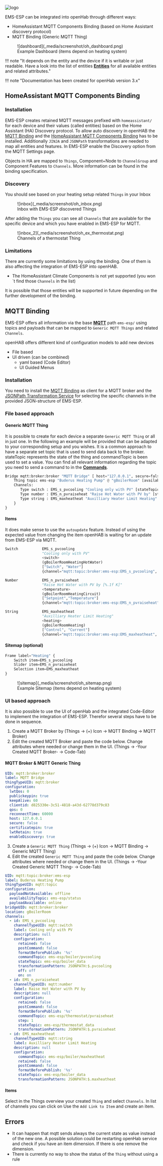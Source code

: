 ![logo](_media/logo/openhab-logo.png)

EMS-ESP can be integrated into openHab through different ways:

- HomeAssistant MQTT Components Binding (based on Home Assistant discovery protocol)
- MQTT Binding (Generic MQTT Thing)

<figure markdown>
  ![dashboard](_media/screenshot/oh_dashboard.png)
  <figcaption>Example Dashboard (items depend on heating system)
</figcaption>
</figure>

!!! note "It depends on the entity and the device if it is writable or just readable. Have a look into the list of entities [**Entities**](All-Devices) for all available entities and related attributes."

!!! note "Documentation has been created for openHab version 3.x"

## HomeAssistant MQTT Components Binding

### Installation

EMS-ESP creates retained MQTT messages prefixed with `homeassistant/` for each device and their values (called entities) based on the Home Assistant (HA) Discovery protocol. To allow auto discovery in openHAB the [MQTT Binding](https://www.openhab.org/addons/bindings/mqtt/) and the [HomeAssistant MQTT Components Binding](https://www.openhab.org/addons/bindings/mqtt.homeassistant/) has to be installed. Additionally `JINJA` and `JSONPath` transformations are needed to map all entities and features. In EMS-ESP enable the Discovery option from the MQTT Settings page.

Objects in HA are mapped to `Things`, Component+Node to `ChannelGroup` and Component Features to `Channels`. More information can be found in the binding specification.

### Discovery

You should see based on your heating setup related `Things` in your Inbox

<figure markdown>
  ![inbox](_media/screenshot/oh_inbox.png)
  <figcaption>Inbox with EMS-ESP discovered Things
</figcaption>
</figure>

After adding the `Things` you can see all `Channels` that are available for the specific device and which you have enabled in EMS-ESP for MQTT.

<figure markdown>
  ![inbox_2](_media/screenshot/oh_ex_thermostat.png)
  <figcaption>Channels of a thermostat Thing
</figcaption>
</figure>

### Limitations

There are currently some limitations by using the binding. One of them is also affecting the integration of EMS-ESP into openHAB.

- The HomeAssistant Climate Components is not yet supported (you won´t find those `Channels` in the list)

It is possible that those entities will be supported in future depending on the further development of the binding.

## MQTT Binding

EMS-ESP offers all information via the base [**MQTT**](Commands#mqtt) path `ems-esp/` using topics and payloads that can be mapped to `Generic MQTT Things` and related `Channels`.

openHAB offers different kind of configuration models to add new devices

- File based
- UI driven (can be combined)
  - yaml based (Code Editor)
  - UI Guided Menus

### Installation

You need to install the [MQTT Binding](https://www.openhab.org/addons/bindings/mqtt/) as client for a MQTT broker and the [JSONPath Transformation Service](https://www.openhab.org/addons/transformations/jsonpath/) for selecting the specific channels in the provided JSON-structure of EMS-ESP.

### File based approach

#### Generic MQTT Thing

It is possible to create for each device a separate `Generic MQTT Thing` or all in just one. In the following an example will be provided that can be adapted to your corresponding setup and you wishes. It is a common approach to have a separate set topic that is used to send data back to the broker. stateTopic represents the state of the thing and commandTopic is been used to set a value. You can find all relevant information regarding the topic you need to send a command to in the [**Commands**](Commands#mqtt).

```python title="things/mqtt.things"
Bridge mqtt:broker:broker "MQTT Bridge" [ host="127.0.0.1", secure=false ]{
    Thing topic ems-esp "Buderus Heating Pump" @ "gBoilerRoom" [availabilityTopic="ems-esp/status", payloadAvailable="online", payloadNotAvailable="offline"]{
    Channels:
       Type switch : EMS_s_pvcooling "Cooling only with PV" [stateTopic="ems-esp/boiler_data", commandTopic="ems-esp/boiler/pvcooling", ON="ON", OFF="OFF", transformationPattern="JSONPATH:$.pvcooling"]
       Type number : EMS_n_pvraiseheat "Raise Hot Water with PV by" [stateTopic="ems-esp/thermostat_data", commandTopic="ems-esp/thermostat/pvraiseheat", transformationPattern="JSONPATH:$.pvraiseheat"]
       Type string : EMS_maxheatheat "Auxilliary Heater Limit Heating" [stateTopic="ems-esp/boiler_data", commandTopic="ems-esp/boiler/maxheatheat", transformationPattern="JSONPATH:$.maxheatheat"]
    }
}
```

#### Items

It does make sense to use the `autoupdate` feature. Instead of using the expected value from changing the item openHAB is waiting for an update from EMS-ESP via MQTT.

```python title="items/ems-esp.items"
Switch           EMS_s_pvcooling
                 "Cooling only with PV"
                 <switch>
                 (gBoilerRoomHeatingHotWater)
                 ["Switch", "Water"]
                 {channel="mqtt:topic:broker:ems-esp:EMS_s_pvcooling", autoupdate="false"}

Number           EMS_n_pvraiseheat
                 "Raise Hot Water with PV by [%.1f K]"
                 <temperature>
                 (gBoilerRoomHeatingCircuit)
                 ["Setpoint","Temperature"]
                 {channel="mqtt:topic:broker:ems-esp:EMS_n_pvraiseheat", autoupdate="false", listWidget="oh-stepper-item"[min=0, max=5, step=1]}

String           EMS_maxheatheat
                 "Auxilliary Heater Limit Heating"
                 <heating>
                 (gBoilerRoomHeating)
                 ["Control", "Current"]
                 {channel="mqtt:topic:broker:ems-esp:EMS_maxheatheat", autoupdate="false", stateDescription=""[options="0=0 KW,1=2 kW,2=3 kW,3=4 kW,4=6 kW,5=9 kW"]}
```

#### Sitemap (optional)

```python title="sitemaps/home.sitemap"
Frame label="Heating" {
    Switch item=EMS_s_pvcooling
    Slider item=EMS_n_pvraiseheat
    Selection item=EMS_maxheatheat
}
```

<figure markdown>
  ![sitemap](_media/screenshot/oh_sitemap.png)
  <figcaption>Example Sitemap (items depend on heating system)
</figcaption>
</figure>

### UI based approach

It is also possible to use the UI of openHab and the integrated Code-Editor to implement the integration of EMS-ESP. Therefor several steps have to be done in sequence.

1. Create a MQTT Broker by (Things -> (+) Icon -> MQTT Binding -> MQTT Broker)
2. Edit the created MQTT Broker and paste the code below. Change attributes where needed or change them in the UI. (Things -> -Your Created MQTT Broker- -> Code-Tab)

#### MQTT Broker & MQTT Generic Thing

```yaml title="MQTT Broker"
UID: mqtt:broker:broker
label: MQTT Bridge
thingTypeUID: mqtt:broker
configuration:
  lwtQos: 0
  publickeypin: true
  keepAlive: 60
  clientid: d825330e-3c51-4818-a43d-62778d379c83
  qos: 0
  reconnectTime: 60000
  host: 127.0.0.1
  secure: false
  certificatepin: true
  lwtRetain: true
  enableDiscovery: true
```

3. Create a `Generic MQTT Thing` (Things -> (+) Icon -> MQTT Binding -> Generic MQTT Thing)
4. Edit the created `Generic MQTT Thing` and paste the code below. Change attributes where needed or change them in the UI. (Things -> -Your Created Generic MQTT Thing- -> Code-Tab)

```yaml title="Generic MQTT Thing"
UID: mqtt:topic:broker:ems-esp
label: Buderus Heating Pump
thingTypeUID: mqtt:topic
configuration:
  payloadNotAvailable: offline
  availabilityTopic: ems-esp/status
  payloadAvailable: online
bridgeUID: mqtt:broker:broker
location: gBoilerRoom
channels:
  - id: EMS_s_pvcooling
    channelTypeUID: mqtt:switch
    label: Cooling only with PV
    description: null
    configuration:
      retained: false
      postCommand: false
      formatBeforePublish: '%s'
      commandTopic: ems-esp/boiler/pvcooling
      stateTopic: ems-esp/boiler_data
      transformationPattern: JSONPATH:$.pvcooling
      off: off
      on: on
  - id: EMS_n_pvraiseheat
    channelTypeUID: mqtt:number
    label: Raise Hot Water with PV by
    description: null
    configuration:
      retained: false
      postCommand: false
      formatBeforePublish: '%s'
      commandTopic: ems-esp/thermostat/pvraiseheat
      step: 1
      stateTopic: ems-esp/thermostat_data
      transformationPattern: JSONPATH:$.pvraiseheat
  - id: EMS_maxheatheat
    channelTypeUID: mqtt:string
    label: Auxilliary Heater Limit Heating
    description: null
    configuration:
      commandTopic: ems-esp/boiler/maxheatheat
      retained: false
      postCommand: false
      formatBeforePublish: '%s'
      stateTopic: ems-esp/boiler_data
      transformationPattern: JSONPATH:$.maxheatheat
```

#### Items

Select in the Things overview your created `Thing` and select `Channels`. In list of channels you can click on Use the `Add Link to Item` and create an item.

## Errors

- It can happen that mqtt sends always the current state as value instead of the new one. A possible solution could be restarting openHab service and check if you have an item dimension. If there is one remove the dimension.
- There is currently no way to show the status of the `Thing` without using a rule

